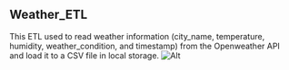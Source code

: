 ## Weather_ETL
This ETL used to read weather information (city_name, temperature, humidity, weather_condition, and timestamp) from the Openweather API and load it to a CSV file in local storage.
![Alt]((https://github.com/AdanALalawni/Weather/blob/main/W-ETL.png))
